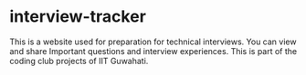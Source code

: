 # interview-tracker
This is a website used for preparation for technical interviews. You can view and share Important questions and interview experiences. This is part of the coding club projects of IIT Guwahati.
